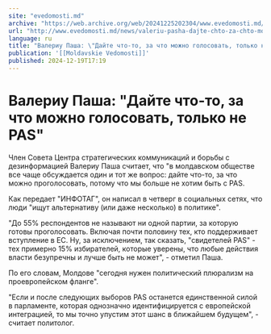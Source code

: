 ```yaml
---
site: "evedomosti.md"
archive: "https://web.archive.org/web/20241225202304/www.evedomosti.md/news/valeriu-pasha-dajte-chto-za-chto-mozhno-golosovat-tolko-ne-p"
url: "http://www.evedomosti.md/news/valeriu-pasha-dajte-chto-za-chto-mozhno-golosovat-tolko-ne-p"
language: ru
title: "Валериу Паша: \"Дайте что-то, за что можно голосовать, только не PAS\""
publication: '[[Moldavskie Vedomosti]]'
published: 2024-12-19T17:19
---
```


# Валериу Паша: "Дайте что-то, за что можно голосовать, только не PAS"

Член Совета Центра стратегических коммуникаций и борьбы с дезинформацией Валериу Паша считает, что "в молдавcком обществе все чаще обсуждается один и тот же вопрос: дайте что-то, за что можно проголосовать, потому что мы больше не хотим быть с PAS.

Как передает "ИНФОТАГ", он написал в четверг в социальных сетях, что люди "ищут альтернативу (или даже несколько) в политике".

"До 55% респондентов не называют ни одной партии, за которую готовы проголосовать. Включая почти половину тех, кто поддерживает вступление в ЕС. Ну, за исключением, так сказать, "свидетелей PAS" - тех примерно 15% избирателей, которые уверены, что любые действия власти безупречны и лучше быть не может", - отметил Паша.

По его словам, Молдове "сегодня нужен политический плюрализм на проевропейском фланге".

"Если и после следующих выборов PAS останется единственной силой в парламенте, которая однозначно идентифицируется с европейской интеграцией, то мы точно упустим этот шанс в ближайшем будущем", - считает политолог.